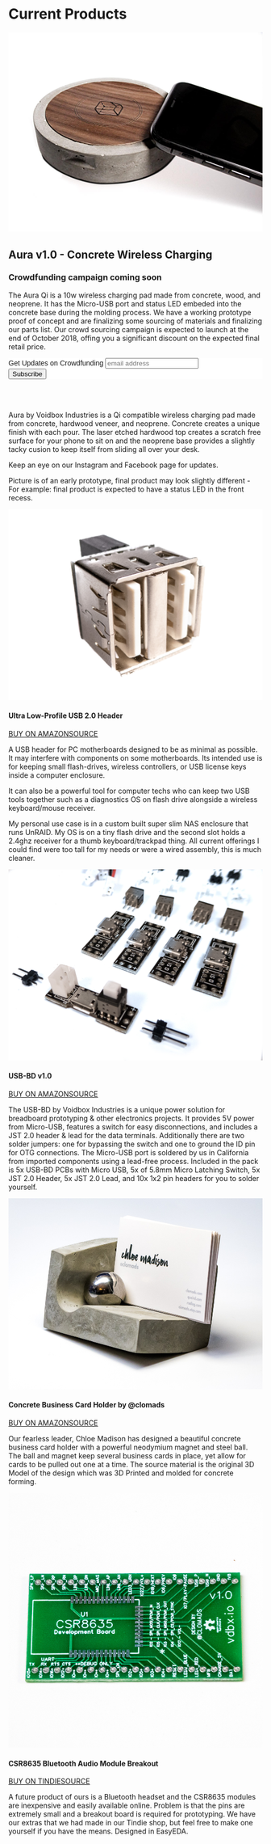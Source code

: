 # Current Products
<!-- Facebook Pixel Code -->
<script>
  !function(f,b,e,v,n,t,s)
  {if(f.fbq)return;n=f.fbq=function(){n.callMethod?
  n.callMethod.apply(n,arguments):n.queue.push(arguments)};
  if(!f._fbq)f._fbq=n;n.push=n;n.loaded=!0;n.version='2.0';
  n.queue=[];t=b.createElement(e);t.async=!0;
  t.src=v;s=b.getElementsByTagName(e)[0];
  s.parentNode.insertBefore(t,s)}(window, document,'script',
  'https://connect.facebook.net/en_US/fbevents.js');
  fbq('init', '634411383597713');
  fbq('track', 'PageView');
</script>
<noscript><img height="1" width="1" style="display:none"
  src="https://www.facebook.com/tr?id=634411383597713&ev=PageView&noscript=1"
/></noscript>
<!-- End Facebook Pixel Code -->


![Aura v1.0 Prototype 001 and iPhone X](/img/aura-v1-1500-50.jpg)
## Aura v1.0 - Concrete Wireless Charging
### Crowdfunding campaign coming soon
The Aura Qi is a 10w wireless charging pad made from concrete, wood, and neoprene. It has the Micro-USB port and status LED embeded into the concrete base during the molding process. We have a working prototype proof of concept and are finalizing some sourcing of materials and finalizing our parts list. Our crowd sourcing campaign is expected to launch at the end of October 2018, offing you a significant discount on the expected final retail price.
<!-- Begin Mailchimp Signup Form -->
<link href="//cdn-images.mailchimp.com/embedcode/horizontal-slim-10_7.css" rel="stylesheet" type="text/css">
<style type="text/css">
	#mc_embed_signup{background:#fff; clear:left; font:14px Helvetica,Arial,sans-serif; width:100%;}
	/* Add your own MailChimp form style overrides in your site stylesheet or in this style block.
	   We recommend moving this block and the preceding CSS link to the HEAD of your HTML file. */
</style>
<div id="mc_embed_signup">
<form action="https://vdbx.us19.list-manage.com/subscribe/post?u=f5eaeae7c3bc18617989bbbcd&amp;id=abf6f08941" method="post" id="mc-embedded-subscribe-form" name="mc-embedded-subscribe-form" class="validate" target="_blank" novalidate>
    <div id="mc_embed_signup_scroll">
	<label for="mce-EMAIL">Get Updates on Crowdfunding</label>
	<input type="email" value="" name="EMAIL" class="email" id="mce-EMAIL" placeholder="email address" required>
    <!-- real people should not fill this in and expect good things - do not remove this or risk form bot signups-->
    <div style="position: absolute; left: -5000px;" aria-hidden="true"><input type="text" name="b_f5eaeae7c3bc18617989bbbcd_abf6f08941" tabindex="-1" value=""></div>
    <div class="clear"><input type="submit" value="Subscribe" name="subscribe" id="mc-embedded-subscribe" class="button"></div>
    </div>
</form>
</div>

<!--End mc_embed_signup-->

<br><br>


Aura by Voidbox Industries is a Qi compatible wireless charging pad made from concrete, hardwood veneer, and neoprene. Concrete creates a unique finish with each pour. The laser etched hardwood top creates a scratch free surface for your phone to sit on and the neoprene base provides a slightly tacky cusion to keep itself from sliding all over your desk.

Keep an eye on our Instagram and Facebook page for updates. 

Picture is of an early prototype, final product may look slightly different - For example: final product is expected to have a status LED in the front recess.


![Ultra Low-Profile USB 2.0 Header For Motherboards](/img/P1030309.jpg)
#### Ultra Low-Profile USB 2.0 Header
<a class="button" target="_blank" href="https://amzn.to/2LSu0Kv">BUY ON AMAZON</a><a href="https://easyeda.com/clomads/usb-header-for-motherboard" class="button" target="_blank">SOURCE</a>

A USB header for PC motherboards designed to be as minimal as possible. It may interfere with components on some motherboards. Its intended use is for keeping small flash-drives, wireless controllers, or USB license keys inside a computer enclosure.

It can also be a powerful tool for computer techs who can keep two USB tools together such as a diagnostics OS on flash drive alongside a wireless keyboard/mouse receiver.

My personal use case is in a custom built super slim NAS enclosure that runs UnRAID. My OS is on a tiny flash drive and the second slot holds a 2.4ghz receiver for a thumb keyboard/trackpad thing. All current offerings I could find were too tall for my needs or were a wired assembly, this is much cleaner.

![Business Card Holder](/img/P1010574-2.jpg)
#### USB-BD v1.0
<a class="button" target="_blank" href="https://amzn.to/2jew8zY">BUY ON AMAZON</a><a href="https://github.com/vdbxio/USB-BD" class="button" target="_blank">SOURCE</a>

The USB-BD by Voidbox Industries is a unique power solution for breadboard prototyping & other electronics projects. It provides 5V power from Micro-USB, features a switch for easy disconnections, and includes a JST 2.0 header & lead for the data terminals. Additionally there are two solder jumpers: one for bypassing the switch and one to ground the ID pin for OTG connections. The Micro-USB port is soldered by us in California from imported components using a lead-free process. Included in the pack is 5x USB-BD PCBs with Micro USB, 5x of 5.8mm Micro Latching Switch, 5x JST 2.0 Header, 5x JST 2.0 Lead, and 10x 1x2 pin headers for you to solder yourself.


![Business Card Holder](/img/P1000544-2.jpg)
#### Concrete Business Card Holder by @clomads
<a class="button" target="_blank" href="http://amzn.to/2F9KP4S">BUY ON AMAZON</a><a href="https://github.com/vdbxio/clomads-card-holder/" class="button" target="_blank">SOURCE</a>

Our fearless leader, Chloe Madison has designed a beautiful concrete business card holder with a powerful neodymium magnet and steel ball. The ball and magnet keep several business cards in place, yet allow for cards to be pulled out one at a time. The source material is the original 3D Model of the design which was 3D Printed and molded for concrete forming.


![CSR8635 Breakout](/img/P1010241-3.jpg)
#### CSR8635 Bluetooth Audio Module Breakout
<a class="button" target="_blank" href="https://www.tindie.com/products/11431/">BUY ON TINDIE</a><a class="button" target="_blank" href="https://easyeda.com/clomads/CSR8635_Breakout-72f90a02e918496186b20209678dd9dc">SOURCE</a>

A future product of ours is a Bluetooth headset and the CSR8635 modules are inexpensive and easily available online. Problem is that the pins are extremely small and a breakout board is required for prototyping. We have our extras that we had made in our Tindie shop, but feel free to make one yourself if you have the means. Designed in EasyEDA.
